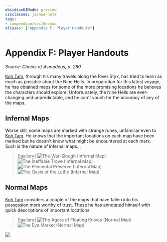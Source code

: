 ```yaml
---
obsidianUIMode: preview
cssclasses: json5e-note
tags:
- compendium/src/5e/coa
aliases: ["Appendix F: Player Handouts"]
---
```

# Appendix F: Player Handouts
*Source: Chains of Asmodeus, p. 280* 

[Koh Tam](Mechanics/bestiary/npc/koh-tam-coa.md), through his many travels along the River Styx, has tried to learn as much as possible about the Nine Hells. In preparation for this latest voyage, he has obtained maps for some of the more promising locations he believes the characters should explore. Unfortunately, the Nine Hells are ever-changing and unpredictable, and he can't vouch for the accuracy of any of the maps.

## Infernal Maps

Worse still, some maps are marked with strange runes, unfamiliar even to [Koh Tam](Mechanics/bestiary/npc/koh-tam-coa.md). He knows that the important locations on each map have been marked but he doesn't know what might be encountered at each mark. Such is the nature of infernal maps...

> [!gallery]
> ![The War-Slough (Infernal Map)](https://raw.githubusercontent.com/5etools-mirror-3/5etools-img/main/adventure/CoA/280-0.webp#gallery)
> ![The Ineffable Trove (Infernal Map)](https://raw.githubusercontent.com/5etools-mirror-3/5etools-img/main/adventure/CoA/281-0.webp#gallery)
> ![The Elemental Preserve (Infernal Map)](https://raw.githubusercontent.com/5etools-mirror-3/5etools-img/main/adventure/CoA/282-0.webp#gallery)
> ![The Oasis of the Lethe (Infernal Map)](https://raw.githubusercontent.com/5etools-mirror-3/5etools-img/main/adventure/CoA/283-0.webp#gallery)

## Normal Maps

[Koh Tam](Mechanics/bestiary/npc/koh-tam-coa.md) considers a couple of the maps that have fallen into his possession more worthy of trust. These he has annotated himself with quick descriptions of important locations.

> [!gallery]
> ![The Agora of Floating Knives (Normal Map)](https://raw.githubusercontent.com/5etools-mirror-3/5etools-img/main/adventure/CoA/284-0.webp#gallery)
> ![The Eye Market (Normal Map)](https://raw.githubusercontent.com/5etools-mirror-3/5etools-img/main/adventure/CoA/285-0.webp#gallery)

![](https://raw.githubusercontent.com/5etools-mirror-3/5etools-img/main/adventure/CoA/286-0.webp#center)